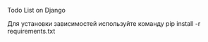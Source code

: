 Todo List on Django

Для установки зависимостей используйте команду pip install -r requirements.txt
